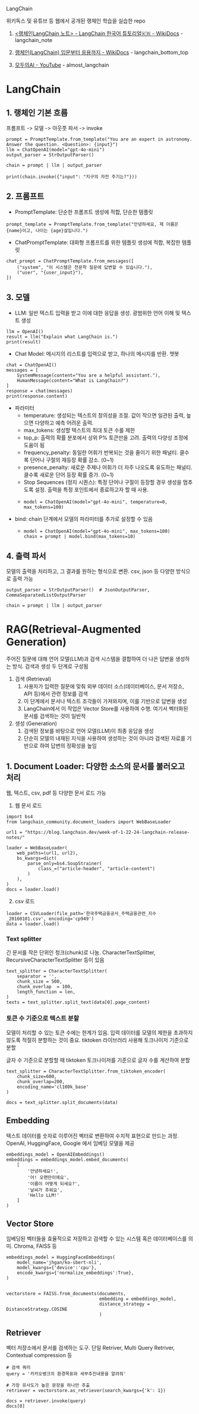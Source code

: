 LangChain

위키독스 및 유튜브 등 웹에서 공개된 랭체인 학습을 실습한 repo

1. [&lt;랭체인LangChain 노트&gt; - LangChain 한국어 튜토리얼🇰🇷 - WikiDocs](https://wikidocs.net/book/14314) - langchain_note

2. [랭체인(LangChain) 입문부터 응용까지 - WikiDocs](https://wikidocs.net/book/14473) - langchain_bottom_top

3. [모두의AI - YouTube](https://www.youtube.com/@AI-km1yn/videos) - almost_langchain

# LangChain
## 1. 랭체인 기본 흐름
프롬프트 -> 모델 -> 아웃풋 파서 -> invoke

```
prompt = PromptTemplate.from_template("You are an expert in astronomy. Answer the question. <Question>: {input}")
llm = ChatOpenAI(model="gpt-4o-mini")
output_parser = StrOutputParser()

chain = prompt | llm | output_parser

print(chain.invoke({"input": "지구의 자전 주기는?"}))
```

## 2. 프롬프트
* PromptTemplate: 단순한 프롬프트 생성에 적합, 단순한 템플릿
```
prompt_template = PromptTemplate.from_template("안녕하세요, 제 이름은 {name}이고, 나이는 {age}살입니다.")
```
* ChatPromptTemplate: 대화형 프롬프트를 위한 템플릿 생성에 적합, 복잡한 템플릿
``` 
chat_prompt = ChatPromptTemplate.from_messages([
    ("system", "이 시스템은 천문학 질문에 답변할 수 있습니다."),
    ("user", "{user_input}"),
])
```

## 3. 모델
* LLM: 일반 텍스트 입력을 받고 이에 대한 응답을 생성. 광범위한 언어 이해 및 텍스트 생성
```
llm = OpenAI()
result = llm("Explain what LangChain is.")
print(result)
```

* Chat Model: 메시지의 리스트를 입력으로 받고, 하나의 메시지를 반환. 챗봇

```
chat = ChatOpenAI()
messages = [
    SystemMessage(content="You are a helpful assistant."),
    HumanMessage(content="What is LangChain?")
]
response = chat(messages)
print(response.content)
```
* 파라미터 
  * temperature: 생성되는 텍스트의 창의성을 조절. 값이 작으면 일관된 출력, 높으면 다양하고 예측 어려운 출력. 
  * max_tokens: 생성할 텍스트의 최대 토큰 수를 제한 
  * top_p: 출력의 확률 분포에서 상위 P% 토큰만을 고려. 출력의 다양성 조정에 도움이 됨 
  * frequency_penalty: 동일한 어휘가 반복되는 것을 줄이기 위한 패널티. 클수록 단어나 구절의 재등장 확률 감소. (0~1)
  * presence_penalty: 새로운 주제나 어휘가 더 자주 나오도록 유도하는 패널티. 클수록 새로운 단어 등장 확률 증가. (0~1)
  * Stop Sequences (정지 시퀀스): 특정 단어나 구절이 등장할 경우 생성을 멈추도록 설정. 출력을 특정 포인트에서 종료하고자 할 때 사용.
  * ```
    model = ChatOpenAI(model="gpt-4o-mini", temperature=0, max_tokens=100)
    ```
* bind: chain 단계에서 모델의 파라미터를 추가로 설정할 수 있음
  * ```
    model = ChatOpenAI(model="gpt-4o-mini", max_tokens=100)
    chain = prompt | model.bind(max_tokens=10)
    ```

## 4. 출력 파서
모델의 출력을 처리하고, 그 결과를 원하는 형식으로 변환. csv, json 등 다양한 방식으로 출력 가능
```
output_parser = StrOutputParser()  # JsonOutputParser, CommaSeparatedListOutputParser

chain = prompt | llm | output_parser
```

# RAG(Retrieval-Augmented Generation)
주어진 질문에 대해 언어 모델(LLM)과 검색 시스템을 결합하여 더 나은 답변을 생성하는 방식. 검색과 생성 두 단계로 구성됨
1. 검색 (Retrieval)
   1. 사용자가 입력한 질문에 맞춰 외부 데이터 소스(데이터베이스, 문서 저장소, API 등)에서 관련 정보를 검색 
   2. 이 단계에서 문서나 텍스트 조각들이 가져와지며, 이를 기반으로 답변을 생성 
   3. LangChain에서 이 작업은 Vector Store를 사용하여 수행. 여기서 벡터화된 문서를 검색하는 것이 일반적
2. 생성 (Generation)
   1. 검색된 정보를 바탕으로 언어 모델(LLM)이 최종 응답을 생성 
   2. 단순히 모델의 내재된 지식을 사용하여 생성하는 것이 아니라 검색된 자료를 기반으로 하여 답변의 정확성을 높임

## 1. Document Loader: 다양한 소스의 문서를 불러오고 처리
웹, 텍스트, csv, pdf 등 다양한 문서 로드 가능
1. 웹 문서 로드
```
import bs4
from langchain_community.document_loaders import WebBaseLoader

url1 = "https://blog.langchain.dev/week-of-1-22-24-langchain-release-notes/"

loader = WebBaseLoader(
    web_paths=(url1, url2),
    bs_kwargs=dict(
        parse_only=bs4.SoupStrainer(
            class_=("article-header", "article-content")
        )
    ),
)
docs = loader.load()
```
2. csv 로드
```
loader = CSVLoader(file_path='한국주택금융공사_주택금융관련_지수_20160101.csv', encoding='cp949')
data = loader.load()
```

### Text splitter
긴 문서를 작은 단위인 청크(chunk)로 나눔. CharacterTextSplitter, RecursiveCharacterTextSplitter 등이 있음
```
text_splitter = CharacterTextSplitter(
    separator = '',
    chunk_size = 500,
    chunk_overlap  = 100,
    length_function = len,
)
texts = text_splitter.split_text(data[0].page_content)
```
### 토큰 수 기준으로 텍스트 분할
모델이 처리할 수 있는 토큰 수에는 한계가 있음. 입력 데이터를 모델의 제한을 초과하지 않도록 적절히 분할하는 것이 중요.
tiktoken 라이브러리 사용해 토크나이저 기준으로 분할

글자 수 기준으로 분할할 때 tiktoken 토크나이저를 기준으로 글자 수를 계산하여 분할
```
text_splitter = CharacterTextSplitter.from_tiktoken_encoder(
    chunk_size=600,
    chunk_overlap=200,
    encoding_name='cl100k_base'
)

docs = text_splitter.split_documents(data)
```

## Embedding
텍스트 데이터를 숫자로 이루어진 벡터로 변환하여 수치적 표현으로 만드는 과정. OpenAI, HuggingFace, Google 에서 임베딩 모델을 제공
```
embeddings_model = OpenAIEmbeddings()
embeddings = embeddings_model.embed_documents(
    [
        '안녕하세요!',
        '어! 오랜만이에요',
        '이름이 어떻게 되세요?',
        '날씨가 추워요',
        'Hello LLM!'
    ]
)
```

## Vector Store
임베딩된 벡터들을 효율적으로 저장하고 검색할 수 있는 시스템 혹은 데이터베이스를 의미. Chroma, FAISS 등
```
embeddings_model = HuggingFaceEmbeddings(
    model_name='jhgan/ko-sbert-nli',
    model_kwargs={'device':'cpu'},
    encode_kwargs={'normalize_embeddings':True},
)


vectorstore = FAISS.from_documents(documents,
                                   embedding = embeddings_model,
                                   distance_strategy = DistanceStrategy.COSINE
                                   )
```

## Retriever
벡터 저장소에서 문서를 검색하는 도구. 단일 Retriver, Multi Query Retriver, Contextual compression 등
```
# 검색 쿼리
query = '카카오뱅크의 환경목표와 세부추진내용을 알려줘'

# 가장 유사도가 높은 문장을 하나만 추출
retriever = vectorstore.as_retriever(search_kwargs={'k': 1})

docs = retriever.invoke(query)
docs[0]
```